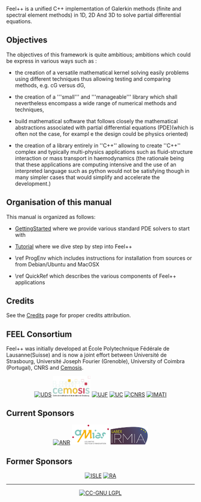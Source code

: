 Feel++ is a unified C++ implementation of Galerkin methods (finite and
spectral element methods) in 1D, 2D And 3D to solve partial
differential equations.

## Objectives

The objectives of this framework is quite ambitious; ambitions which
could be express in various ways such as :

 - the creation of a versatile mathematical kernel solving easily
 problems using different techniques thus allowing testing and
 comparing methods, e.g. cG versus dG,

 - the creation of a '''small''' and '''manageable''' library which
 shall nevertheless encompass a wide range of numerical methods and
 techniques,

 - build mathematical software that follows closely the mathematical
 abstractions associated with partial differential equations
 (PDE)(which is often not the case, for exampl e the design
 could be physics oriented)

 - the creation of a library entirely in ''C++'' allowing to create
 ''C++'' complex and typically multi-physics applications such as
 fluid-structure interaction or mass transport in
 haemodynamics (the rationale being that these applications
 are computing intensive and the use of an interpreted language such
 as python would not be satisfying though in many simpler cases that
 would simplify and accelerate the development.)

## Organisation of this manual

This manual is organized as follows:

  - [GettingStarted](GettingStarted/GettingStarted.md) where we provide various standard PDE solvers to start
  with

  - [Tutorial](Tutorial.md) where we dive step by step into Feel++

  - \ref ProgEnv which includes instructions for installation from sources or
  from Debian/Ubuntu and MacOSX

  - \ref QuickRef which describes the various components of Feel++ applications



##  Credits

See the [Credits](credits.md) page for proper credits attribution.


## FEEL Consortium

Feel++ was initially developed at École Polytechnique Fédérale de
Lausanne(Suisse) and is now a joint effort between Université de
Strasbourg, Université Joseph Fourier (Grenoble), University of
Coimbra (Portugal), CNRS and [Cemosis](http://www.cemosis.fr).



<center>
<tr>
  <td><a href="http://www.unistra.fr/"><img alt="UDS" src="pngs/logos/logo_uds.png" width="100"/></a></td>
  <td><a href="http://www.cemosis.fr/"><img alt="CeMoSiS" src="pngs/logos/logo_cemosis.png" width="100"/></a></td>
  <td><a href="http://www.ujf-grenoble.fr/"><img alt="UJF" src="pngs/logos/logo_ujf.jpg" width="100"/></a></td>
  <td><a href="http://www.uc.pt/"><img alt="UC" src="pngs/logos/logo_uc.png" width="100"/></a></td>
  <td><a href="http://www.cnrs.fr/"><img alt="CNRS" src="pngs/logos/logo_cnrs.png" width="100"/></a></td>
  <td><a href="http://www.imati.cnr.it/"><img alt="IMATI" src="pngs/logos/logo_imati.jpg" width="100"/></a></td>
</tr>
</center>



## Current Sponsors


<center>
<tr>
  <td><a href="http://www.agence-nationale-recherche.fr/"><img alt="ANR" src="pngs/logos/logo_anr.png" width="100"/></a></td>
  <td><a href="http://agence-maths-entreprises.fr/"><img alt="AMIES" src="pngs/logos/logo_amies.png" width="100"/></a></td>
  <td><a href="http://labex-irmia.u-strasbg.fr/"><img alt="Labex IRMIA" src="pngs/logos/logoIRMIA.png" width="100"/></a></td>
</tr>
</center>


## Former Sponsors


<center>
<tr>
  <td><a href="http://cluster-isle.grenoble-inp.fr/ "><img alt="ISLE" src="pngs/logos/logo_isle.jpeg" width="100"/></a></td>
  <td><a href="http://www.rhonealpes.fr/ "><img alt="RA" src="pngs/logos/logo_ra.png" width="100"/></a></td>
</tr>
</center>



<hr>
<center>
<a href="http://creativecommons.org/licenses/LGPL/2.1/"><img alt="CC-GNU LGPL" border="0" src="http://creativecommons.org/images/public/cc-LGPL-a.png" /></a>
</center>


